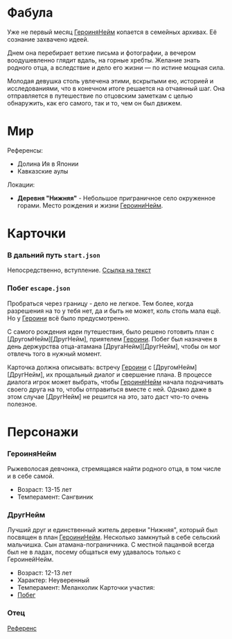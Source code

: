 Фабула
======
Уже не первый месяц [ГероиняНейм] копается в семейных архивах. Её сознание захвачено идеей.

Днем она перебирает ветхие письма и фотографии, а вечером воодушевленно глядит вдаль, на горные хребты.
Желание знать родного отца, а вследствие и дело его жизни — по истине мощная сила.

Молодая девушка столь увлечена этими, вскрытыми ею, историей и исследованиями,
что в конечном итоге решается на отчаянный шаг.
Она отправляется в путешествие по отцовским заметкам с целью обнаружить, как его самого, так и то, чем он был движем.

Мир
===
Референсы:
* Долина Ия в Японии
* Кавказские аулы

Локации:
* **Деревня "Нижняя"** - Небольшое приграничное село окруженное горами. Место рождения и жизни [ГероиниНейм][ГероиняНейм].

Карточки
=====
### В дальний путь `start.json`
Непосредственно, вступление.
[Ссылка на текст](https://docs.google.com/document/d/1qZSvA5_I6Gnn1rJldTVIRv8OuTWaZO_-8P-okAqDiCk/edit)
### Побег `escape.json`
[Побег]: https://github.com/Neyromantik/TheMount#%D0%BF%D0%BE%D0%B1%D0%B5%D0%B3-escapejson
Пробраться через границу - дело не легкое. Тем более, когда разрешения на то у тебя нет, да и быть не может, коль столь мала ещё.
Но у [Героини][ГероиняНейм] всё было предусмотренно.

С самого рождения идеи путешествия, было решено готовить план с [ДругомНейм][ДругНейм], приятелем [Героини][ГероиняНейм].
Побег был назначен в день держурства отца-атамана [ДругаНейм][ДругНейм], чтобы он мог отвлечь того в нужный момент.

Карточка должна описывать: встречу [Героини][ГероиняНейм] с [ДругомНейм][ДругНейм], их прощальный диалог и свершение плана. В процессе диалога игрок может выбрать, чтобы [ГероиняНейм] начала подначивать своего друга на то, чтобы отправиться вместе с ней. Однако даже в этом случае [ДругНейм] не решится на это, зато даст что-то очень полезное.  

Персонажи
========
### ГероиняНейм
[ГероиняНейм]: https://github.com/Neyromantik/TheMount#%D0%B3%D0%B5%D1%80%D0%BE%D0%B8%D0%BD%D1%8F%D0%BD%D0%B5%D0%B9%D0%BC
Рыжеволосая девчонка, стремящаяся найти родного отца, в том числе и в себе самой.
* Возраст: 13-15 лет
* Темперамент: Сангвиник

### ДругНейм
Лучший друг и единственный житель деревни "Нижняя", который был посвящен в план [ГероиниНейм][ГероиняНейм].
Несколько замкнутый в себе сельский мальчишка. Сын атамана-пограничника. С местной пацанвой всегда был не в ладах, посему общаться ему удавалось только с ГероинейНейм.
* Возраст: 12-13 лет
* Характер: Неуверенный
* Темперамент: Меланхолик
Карточки участия:
* [Побег]

### Отец
[Референс](https://ru.wikipedia.org/wiki/%D0%9F%D0%B0%D1%81%D1%82%D1%83%D1%85%D0%BE%D0%B2,_%D0%90%D0%BD%D0%B4%D1%80%D0%B5%D0%B9_%D0%92%D0%B0%D1%81%D0%B8%D0%BB%D1%8C%D0%B5%D0%B2%D0%B8%D1%87#%D0%98%D0%B7%D0%BE%D0%B1%D1%80%D0%B5%D1%82%D0%B0%D1%82%D0%B5%D0%BB%D1%8C)
